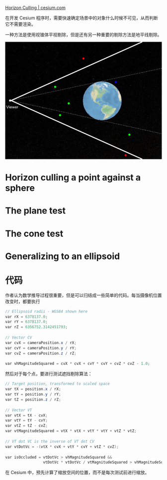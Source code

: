 [Horizon Culling | cesium.com](https://cesium.com/blog/2013/04/25/horizon-culling/)

在开发 Cesium 程序时，需要快速确定场景中的对象什么时候不可见，从而判断它不需要渲染。

一种方法是使用视锥体平视剔除，但是还有另一种重要的剔除方法是地平线剔除。

![img](attachments/HorizonCullingOverview.png)

# Horizon culling a point against a sphere



# The plane test



# The cone test



# Generalizing to an ellipsoid



# 代码

作者认为数学推导过程很重要，但是可以归结成一些简单的代码。每当摄像机位置改变时，都要执行

``` GLSL
// Ellipsoid radii - WGS84 shown here
var rX = 6378137.0;
var rY = 6378137.0;
var rZ = 6356752.3142451793;

// Vector CV
var cvX = cameraPosition.x / rX;
var cvY = cameraPosition.y / rY;
var cvZ = cameraPosition.z / rZ;

var vhMagnitudeSquared = cvX * cvX + cvY * cvY + cvZ * cvZ - 1.0;
```

然后对于每个点，要进行测试遮挡剔除算法：

``` GLSL
// Target position, transformed to scaled space
var tX = position.x / rX;
var tY = position.y / rY;
var tZ = position.z / rZ;

// Vector VT
var vtX = tX - cvX;
var vtY = tY - cvY;
var vtZ = tZ - cvZ;
var vtMagnitudeSquared = vtX * vtX + vtY * vtY + vtZ * vtZ;

// VT dot VC is the inverse of VT dot CV
var vtDotVc = -(vtX * cvX + vtY * cvY + vtZ * cvZ);

var isOccluded = vtDotVc > vhMagnitudeSquared &&
                 vtDotVc * vtDotVc / vtMagnitudeSquared > vhMagnitudeSquared;
```

在 Cesium 中，预先计算了缩放空间的位置，而不是每次测试前进行缩放。